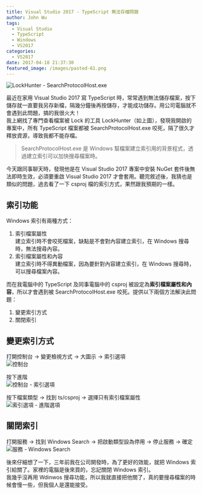 ```yaml
---
title: Visual Studio 2017 - TypeScript 無法存檔問題
author: John Wu
tags:
  - Visual Studio
  - TypeScript
  - Windows
  - VS2017
categories:
  - VS2017
date: 2017-04-18 21:37:30
featured_image: /images/pasted-61.png
---
```

![LockHunter - SearchProtocolHost.exe](/images/pasted-61.png)

最近在家用 Visual Studio 2017 寫 TypeScript 時，常常遇到無法儲存檔案，按下儲存就一直要我另存新檔，隔幾分鐘後再按儲存，才能成功儲存。用公司電腦就不會遇到此問題，搞的我很火大！  
我上網找了專門查看檔案被 Lock 的工具 LockHunter（如上圖），發現我開啟的專案中，所有 TypeScript 檔案都被 SearchProtocolHost.exe 咬死，隔了很久才釋放資源，導致我都不能存檔。  
> SearchProtocolHost.exe 是 Windows 幫檔案建立索引用的背景程式，透過建立索引可以加快搜尋檔案時。

<!-- more -->

今天跟同事聊天時，發現他是在 Visual Studio 2017 專案中安裝 NuGet 套件後無法即時生效，必須要重啟 Visual Studio 2017 才會套用。聽完敘述後，我猜也是類似的問題，過去看了一下 csproj 檔的索引方式，果然跟我預期的一樣。  

## 索引功能

Windows 索引有兩種方式：
1. 索引檔案屬性  
建立索引時不會咬死檔案，缺點是不會對內容建立索引，在 Windows 搜尋時，無法搜尋內容。  
2. 索引檔案屬性和內容  
建立索引時不得異動檔案，因為要針對內容建立索引，在 Windows 搜尋時，可以搜尋檔案內容。  

而在我電腦中的 TypeScript 及同事電腦中的 csproj 被設定為**索引檔案屬性和內容**，所以才會遇到被 SearchProtocolHost.exe 咬死。提供以下兩個方法解決此問題：
1. 變更索引方式
2. 關閉索引

## 變更索引方式

打開控制台 -> 變更檢視方式 -> 大圖示 -> 索引選項  
![控制台](/images/pasted-62.png)

按下進階  
![控制台 - 索引選項](/images/pasted-63.png)

按下檔案類型 -> 找到 ts/csproj -> 選擇只有索引檔案屬性  
![索引選項 - 進階選項](/images/pasted-64.png)

## 關閉索引

打開服務 -> 找到 Windows Search -> 把啟動類型設為停用 -> 停止服務 -> 確定  
![服務 - Windows Search](/images/pasted-65.png)

後來仔細想了一下，三年前我在公司開發時，為了更好的效能，就把 Windows 索引給關了。家裡的電腦是後來買的，忘記關閉 Windows 索引。  
我幾乎沒再用 Wdinwos 搜尋功能，所以我就直接把他關了，真的要搜尋檔案的時候會慢一些，但我個人是還能接受。  

